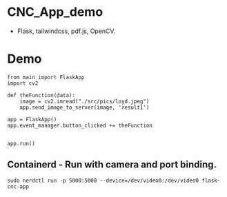 # CNC_App_demo
 - Flask, tailwindcss, pdf.js, OpenCV.

# Demo
```
from main import FlaskApp
import cv2

def theFunction(data):
    image = cv2.imread("./src/pics/loyd.jpeg")
    app.send_image_to_server(image, 'result1')

app = FlaskApp()
app.event_manager.button_clicked += theFunction


app.run()
```

## Containerd - Run with camera and port binding.
```
sudo nerdctl run -p 5000:5000 --device=/dev/video0:/dev/video0 flask-cnc-app

```
